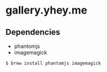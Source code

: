 # gallery.yhey.me

## Dependencies

- phantomjs
- imagemagick

```
$ brew install phantomjs imagemagick
```

